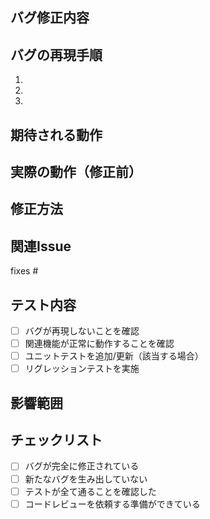 ## バグ修正内容
<!-- 修正したバグの内容を簡潔に説明してください -->

## バグの再現手順
<!-- バグを再現するための手順を記載してください -->
1. 
2. 
3. 

## 期待される動作
<!-- 本来期待される正しい動作を記載してください -->

## 実際の動作（修正前）
<!-- バグが発生した際の実際の動作を記載してください -->

## 修正方法
<!-- どのように修正したか技術的な詳細を記載してください -->

## 関連Issue
<!-- 関連するバグレポートのIssue番号を記載してください -->
fixes #

## テスト内容
<!-- 修正後の動作確認とテスト内容を記載してください -->
- [ ] バグが再現しないことを確認
- [ ] 関連機能が正常に動作することを確認
- [ ] ユニットテストを追加/更新（該当する場合）
- [ ] リグレッションテストを実施

## 影響範囲
<!-- この修正による影響範囲を記載してください -->

## チェックリスト
- [ ] バグが完全に修正されている
- [ ] 新たなバグを生み出していない
- [ ] テストが全て通ることを確認した
- [ ] コードレビューを依頼する準備ができている